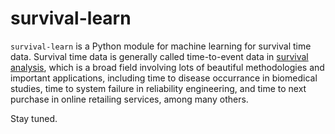 # survival-learn 

`survival-learn` is a Python module for machine learning for survival time data. Survival time data is generally called time-to-event data in [survival analysis](https://en.wikipedia.org/wiki/Survival_analysis), which is a broad field involving lots of beautiful methodologies and important applications, including time to disease occurrance in biomedical studies, time to system failure in reliability engineering, and time to next purchase in online retailing services, among many others.

Stay tuned.
